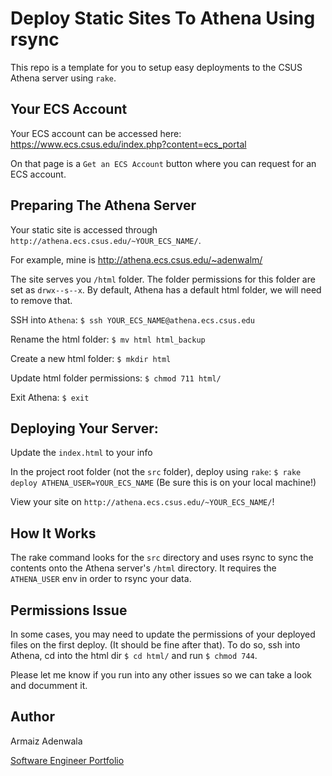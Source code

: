 # Deploy Static Sites To Athena Using rsync

This repo is a template for you to setup easy deployments to the CSUS Athena server using `rake`.

## Your ECS Account

Your ECS account can be accessed here: https://www.ecs.csus.edu/index.php?content=ecs_portal

On that page is a `Get an ECS Account` button where you can request for an ECS account.


## Preparing The Athena Server

Your static site is accessed through `http://athena.ecs.csus.edu/~YOUR_ECS_NAME/`.

For example, mine is http://athena.ecs.csus.edu/~adenwalm/

The site serves you `/html` folder. The folder permissions for this folder are set as `drwx--s--x`. By default, Athena has a default html folder, we will need to remove that.

SSH into `Athena`: `$ ssh YOUR_ECS_NAME@athena.ecs.csus.edu`

Rename the html folder: `$ mv html html_backup`

Create a new html folder: `$ mkdir html`

Update html folder permissions: `$ chmod 711 html/`

Exit Athena: `$ exit`


## Deploying Your Server:

Update the `index.html` to your info

In the project root folder (not the `src` folder), deploy using `rake`: `$ rake deploy ATHENA_USER=YOUR_ECS_NAME` (Be sure this is on your local machine!)

View your site on `http://athena.ecs.csus.edu/~YOUR_ECS_NAME/`!


## How It Works

The rake command looks for the `src` directory and uses rsync to sync the contents onto the Athena server's `/html` directory. It  requires the `ATHENA_USER` env in order to rsync your data. 

## Permissions Issue

In some cases, you may need to update the permissions of your deployed files on the first deploy. (It should be fine after that). To do so, ssh into Athena, cd into the html dir `$ cd html/` and run `$ chmod 744`.

Please let me know if you run into any other issues so we can take a look and documment it.


## Author

Armaiz Adenwala

[Software Engineer Portfolio](https://armaizadenwala.com/)

